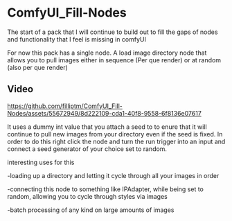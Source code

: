 # ComfyUI_Fill-Nodes

The start of a pack that I will continue to build out to fill the gaps of nodes and functionality that I feel is missing in comfyUI

For now this pack has a single node. A load image directory node that allows you to pull images either in sequence (Per que render) or at random (also per que render)

## Video


https://github.com/filliptm/ComfyUI_Fill-Nodes/assets/55672949/8d222109-cda1-40f8-9558-6f8136e07617

It uses a dummy int value that you attach a seed to to enure that it will continue to pull new images from your directory even if the seed is fixed. In order to do this right click the node and turn the run trigger
into an input and connect a seed generator of your choice set to random.

interesting uses for this


  -loading up a directory and letting it cycle through all your images in order
  
  -connecting this node to something like IPAdapter, while being set to random, allowing you to cycle through styles via images
  
  -batch processing of any kind on large amounts of images
